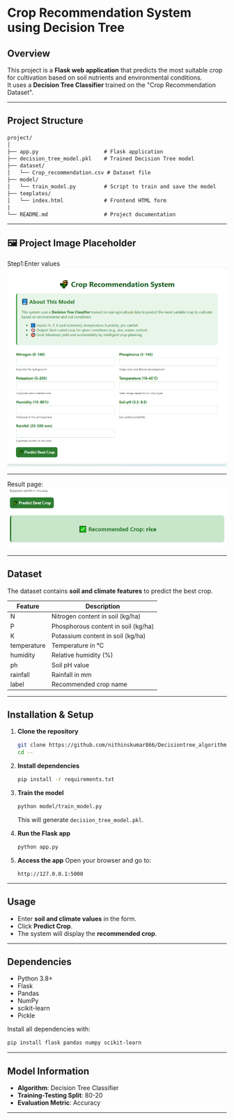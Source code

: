 #  Crop Recommendation System using Decision Tree

##  Overview
This project is a **Flask web application** that predicts the most suitable crop for cultivation based on soil nutrients and environmental conditions.  
It uses a **Decision Tree Classifier** trained on the "Crop Recommendation Dataset".

---

##  Project Structure
```
project/
│
├── app.py                     # Flask application
├── decision_tree_model.pkl    # Trained Decision Tree model
├── dataset/
│   └── Crop_recommendation.csv # Dataset file
├── model/
│   └── train_model.py         # Script to train and save the model
├── templates/
│   └── index.html             # Frontend HTML form
|                    
└── README.md                  # Project documentation
```

---

## 🖼 Project Image Placeholder

Step1:Enter values 
![alt text](image.png)

------
Result page:
![alt text](image-1.png)



---

##  Dataset
The dataset contains **soil and climate features** to predict the best crop.

| Feature       | Description                                   |
|---------------|-----------------------------------------------|
| N             | Nitrogen content in soil (kg/ha)              |
| P             | Phosphorous content in soil (kg/ha)           |
| K             | Potassium content in soil (kg/ha)             |
| temperature   | Temperature in °C                             |
| humidity      | Relative humidity (%)                         |
| ph            | Soil pH value                                 |
| rainfall      | Rainfall in mm                                |
| label         | Recommended crop name                         |

---

##  Installation & Setup

1. **Clone the repository**
   ```bash
   git clone https://github.com/nithinskumar866/Decisiontree_algorithm.git
   cd --
   ```

2. **Install dependencies**
   ```bash
   pip install -r requirements.txt
   ```

3. **Train the model**
   ```bash
   python model/train_model.py
   ```
   This will generate `decision_tree_model.pkl`.

4. **Run the Flask app**
   ```bash
   python app.py
   ```

5. **Access the app**
   Open your browser and go to:
   ```
   http://127.0.0.1:5000
   ```

---

##  Usage
* Enter **soil and climate values** in the form.
* Click **Predict Crop**.
* The system will display the **recommended crop**.

---

##  Dependencies
* Python 3.8+
* Flask
* Pandas
* NumPy
* scikit-learn
* Pickle

Install all dependencies with:
```bash
pip install flask pandas numpy scikit-learn
```

---

##  Model Information
* **Algorithm**: Decision Tree Classifier
* **Training-Testing Split**: 80-20
* **Evaluation Metric**: Accuracy

---


